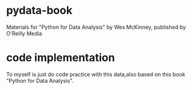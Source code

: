 pydata-book
===========

Materials for "Python for Data Analysis" by Wes McKinney, published by O'Reilly Media

code implementation
===========

To myself is just do code practice with this data,also based on this book "Python for Data Analysis".
